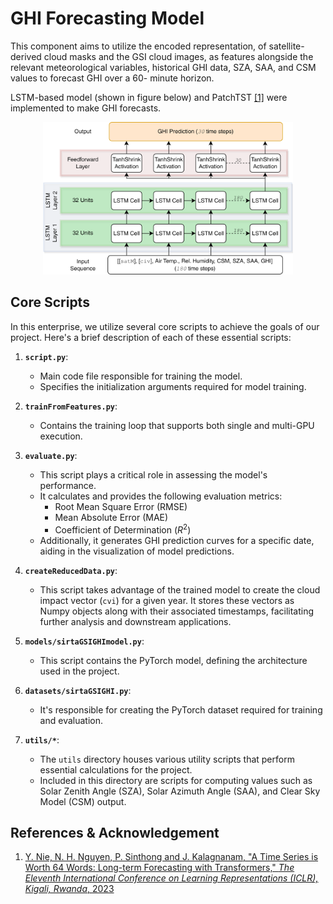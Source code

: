 # GHI Forecasting Model
This component aims to utilize the encoded representation, of satellite-derived cloud masks and the GSI cloud images, as features alongside the relevant meteorological variables, historical GHI data, SZA, SAA, and CSM values to forecast GHI over a $60$- minute horizon.

LSTM-based model (shown in figure below) and PatchTST <a href="#ref1">[1]</a> were implemented to make GHI forecasts.

<p align="center">
   <a href="../imgs/TSforecastingModels-LSTM.pdf">
      <img src="../imgs/TSforecastingModels-LSTM.png" alt="LSTM-based GHI Forecasting Model" width="400">
   </a>
</p>

## Core Scripts

In this enterprise, we utilize several core scripts to achieve the goals of our project. Here's a brief description of each of these essential scripts:

1. **`script.py`**:
   - Main code file responsible for training the model.
   - Specifies the initialization arguments required for model training.

2. **`trainFromFeatures.py`**:
   - Contains the training loop that supports both single and multi-GPU execution.
   
3. **`evaluate.py`**:
   - This script plays a critical role in assessing the model's performance.
   - It calculates and provides the following evaluation metrics:
     - Root Mean Square Error (RMSE)
     - Mean Absolute Error (MAE)
     - Coefficient of Determination ($R^2$)
   - Additionally, it generates GHI prediction curves for a specific date, aiding in the visualization of model predictions.

4. **`createReducedData.py`**:
   - This script takes advantage of the trained model to create the cloud impact vector ($\texttt{cvi}$) for a given year. It stores these vectors as Numpy objects along with their associated timestamps, facilitating further analysis and downstream applications.

4. **`models/sirtaGSIGHImodel.py`**:
   - This script contains the PyTorch model, defining the architecture used in the project.

5. **`datasets/sirtaGSIGHI.py`**:
   - It's responsible for creating the PyTorch dataset required for training and evaluation.

6. **`utils/*`**:
   - The `utils` directory houses various utility scripts that perform essential calculations for the project.
   - Included in this directory are scripts for computing values such as Solar Zenith Angle (SZA), Solar Azimuth Angle (SAA), and Clear Sky Model (CSM) output.

## References & Acknowledgement

1. <a id="ref1"></a> [Y. Nie, N. H. Nguyen, P. Sinthong and J. Kalagnanam, "A Time Series is Worth 64 Words: Long-term Forecasting with Transformers," *The Eleventh International Conference on Learning Representations (ICLR), Kigali, Rwanda*, 2023](https://openreview.net/forum?id=Jbdc0vTOcol)